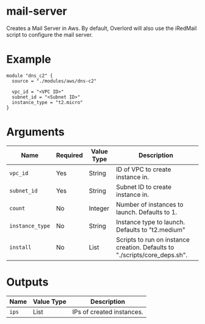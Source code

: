 # mail-server

Creates a Mail Server in Aws. By default, Overlord will also use the iRedMail script to configure the mail server.

# Example

```hcl
module "dns_c2" {
  source = "./modules/aws/dns-c2"

  vpc_id = "<VPC ID>"
  subnet_id = "<Subnet ID>"
  instance_type = "t2.micro"
}
```

# Arguments

| Name                      | Required | Value Type | Description
|---------------------------| -------- | ---------- | -----------
|`vpc_id`                   | Yes      | String     | ID of VPC to create instance in.
|`subnet_id`                | Yes      | String     | Subnet ID to create instance in.
|`count`                    | No       | Integer    | Number of instances to launch. Defaults to 1.
|`instance_type`            | No       | String     | Instance type to launch. Defaults to "t2.medium"
|`install`                  | No       | List       | Scripts to run on instance creation. Defaults to "./scripts/core_deps.sh".

# Outputs

| Name                      | Value Type | Description
|---------------------------| ---------- | -----------
|`ips`                      | List       | IPs of created instances.
